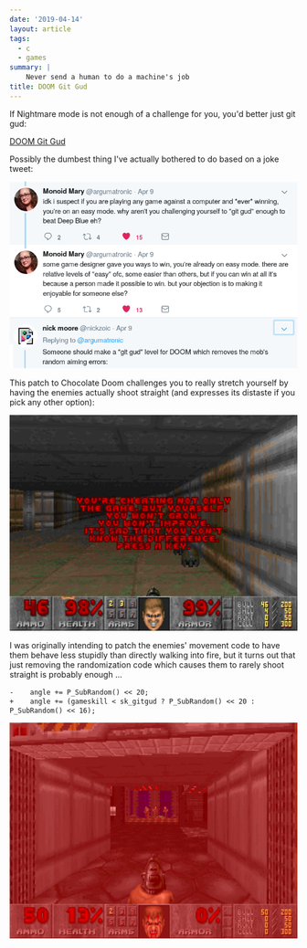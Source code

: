 ```yaml
---
date: '2019-04-14'
layout: article
tags:
  - c
  - games
summary: |
    Never send a human to do a machine's job
title: DOOM Git Gud
---
```


If Nightmare mode is not enough of a challenge for you, you'd better just git gud:

[DOOM Git Gud](https://github.com/nickzoic/doom-git-gud/)

Possibly the dumbest thing I've actually bothered to do based on a joke tweet:

[![tweets](img/tweeters.png)](https://twitter.com/nickzoic/status/1115793964844507136)

This patch to Chocolate Doom challenges you to really stretch yourself 
by having the enemies actually shoot straight (and expresses its distaste
if you pick any other option):

![Screenshot 1](img/screenshot-1.png)

I was originally intending to patch the enemies' movement code to 
have them behave less stupidly than directly walking into fire,
but it turns out that just removing the randomization code which
causes them to rarely shoot straight is probably enough ...

```
-    angle += P_SubRandom() << 20;
+    angle += (gameskill < sk_gitgud ? P_SubRandom() << 20 : P_SubRandom() << 16);
```

![Screenshot 2](img/screenshot-2.png)

